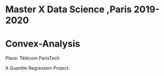 # Master X Data Science ,Paris 2019-2020

# Convex-Analysis



Place: Télécom ParisTech
<br>

A Quantile Regression Project.
